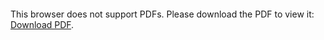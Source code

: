 <object data="TUDelft_WIS_Open_Positions.pdf" type="application/pdf" width="700px" height="700px">
    <embed src="TUDelft_WIS_Open_Positions.pdf">
        <p>This browser does not support PDFs. Please download the PDF to view it: <a href="http://yoursite.com/the.pdf">Download PDF</a>.</p>
    </embed>
</object>
